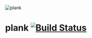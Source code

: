 ![plank](https://i.imgur.com/cGfTu.jpg)

plank [![Build Status](https://travis-ci.org/forestbelton/plank.svg?branch=master)](https://travis-ci.org/forestbelton/plank)
=====
